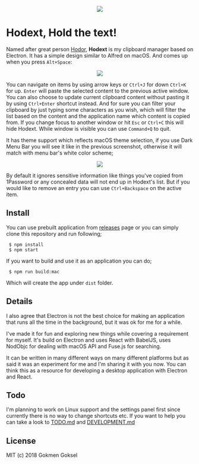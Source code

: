 <p align="center">
  <img src="https://raw.githubusercontent.com/gokmen/hodext/master/assets/images/hodext-banner@2x.png" />
</p>

# Hodext, Hold the text!

Named after great person [Hodor](http://gameofthrones.wikia.com/wiki/Hodor),
**Hodext** is my clipboard manager based on Electron. It has a simple design
similar to Alfred on macOS. And comes up when you press `Alt+Space`:

<p align="center">
  <img src="https://raw.githubusercontent.com/gokmen/hodext/master/assets/images/hodext-app-dark.png" />
</p>

You can navigate on items by using arrow keys or `Ctrl+J` for down `Ctrl+K`
for up. `Enter` will paste the selected content to the previous active window.
You can also choose to update current clipboard content without pasting it by
using `Ctrl+Enter` shortcut instead. And for sure you can filter your clipboard
by just typing some characters as you wish, which will filter the list based on
the content and the application name which content is copied from.
If you change focus to another window or hit `Esc` or `Ctrl+C` this will hide
Hodext. While window is visible you can use `Command+Q` to quit.

It has theme support which reflects macOS theme selection, if you use Dark Menu
Bar you will see it like in the previous screenshot, otherwise it will match
with menu bar's white color scheme;

<p align="center">
  <img src="https://raw.githubusercontent.com/gokmen/hodext/master/assets/images/hodext-app-white.png" />
</p>

By default it ignores sensitive information like things you've copied from
1Password or any concealed data will not end up in Hodext's list. But if you
would like to remove an entry you can use `Ctrl+Backspace` on the active item.

## Install

You can use prebuilt application from [releases](https://github.com/gokmen/hodext/releases)
page or you can simply clone this repository and run following;

```
 $ npm install
 $ npm start
```

If you want to build and use it as an application you can do;

```
 $ npm run build:mac
```

Which will create the app under `dist` folder.

## Details

I also agree that Electron is not the best choice for making an application
that runs all the time in the background, but it was ok for me for a while.

I've made it for fun and exploring new things while covering a requirement for
myself. It's build on Electron and uses React with BabelJS, uses NodObjc for
dealing with macOS API and Fuse.js for searching.

It can be written in many different ways on many different platforms but as
said it was an experiment for me and I'm sharing it with you now. You can think
this as a resource for developing a desktop application with Electron and React.

## Todo

I'm planning to work on Linux support and the settings panel first since
currently there is no way to change shortcuts etc. If you want to help you can
take a look to [TODO.md](hodext/TODO.md) and
[DEVELOPMENT.md](hodext/DEVELOPMENT.md)

## License

MIT (c) 2018 Gokmen Goksel
